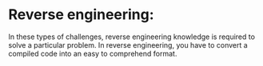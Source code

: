 # Reverse engineering: 

In these types of challenges, reverse engineering knowledge is required to solve a particular problem. In reverse engineering, you have to convert a compiled code into an easy to comprehend format.
